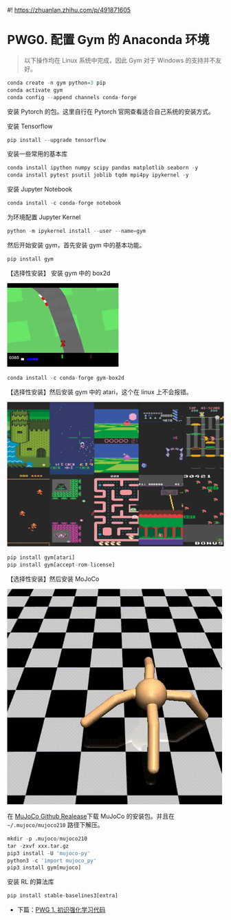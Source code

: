 #! https://zhuanlan.zhihu.com/p/491871605
# PWG0. 配置 Gym 的 Anaconda 环境

> 以下操作均在 Linux 系统中完成，因此 Gym 对于 Windows 的支持并不友好。


```python
conda create -n gym python=3 pip
conda activate gym
conda config --append channels conda-forge
```

安装 Pytorch 的包。这里自行在 Pytorch 官网查看适合自己系统的安装方式。

安装 Tensorflow


```python
pip install --upgrade tensorflow
```

安装一些常用的基本库


```python
conda install ipython numpy scipy pandas matplotlib seaborn -y
conda install pytest psutil joblib tqdm mpi4py ipykernel -y
```

安装 Jupyter Notebook


```python
conda install -c conda-forge notebook
```

为环境配置 Jupyter Kernel


```python
python -m ipykernel install --user --name=gym
```

然后开始安装 gym，首先安装 gym 中的基本功能。


```python
pip install gym
```

【选择性安装】 安装 gym 中的 box2d

![](./pics/box2d.jpg)


```python
conda install -c conda-forge gym-box2d
```

【选择性安装】然后安装 gym 中的 atari，这个在 linux 上不会报错。

![](./pics/Atari.png)


```python
pip install gym[atari]
pip install gym[accept-rom-license]
```

【选择性安装】然后安装 MoJoCo

![](./pics/MoJoCo.gif)

在 [MuJoCo Github Realease](https://github.com/deepmind/mujoco/releases)下载 MuJoCo 的安装包。并且在 `~/.mujoco/mujoco210` 路径下解压。


```python
mkdir -p .mujoco/mujoco210
tar -zxvf xxx.tar.gz
pip3 install -U 'mujoco-py'
python3 -c 'import mujoco_py'
pip3 install gym[mujoco]
```

安装 RL 的算法库


```python
pip install stable-baselines3[extra]
```

- 下篇：[PWG 1. 初识强化学习代码](https://zhuanlan.zhihu.com/p/484023706)

